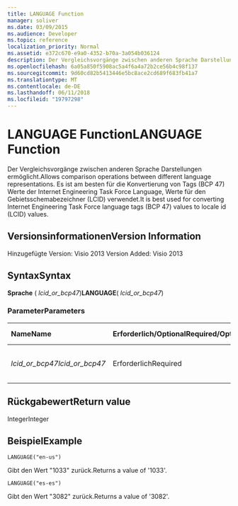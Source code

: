 ```yaml
---
title: LANGUAGE Function
manager: soliver
ms.date: 03/09/2015
ms.audience: Developer
ms.topic: reference
localization_priority: Normal
ms.assetid: e372c670-e9a0-4352-b70a-3a054b036124
description: Der Vergleichsvorgänge zwischen anderen Sprache Darstellungen ermöglicht. Es ist am besten für die Konvertierung von Tags (BCP 47) Werte der Internet Engineering Task Force Language, Werte für den Gebietsschemabezeichner (LCID) verwendet.
ms.openlocfilehash: 6a05a850f5908ac5a4f6a4a72b2ce56b4c98f137
ms.sourcegitcommit: 9d60cd82b5413446e5bc8ace2cd689f683fb41a7
ms.translationtype: MT
ms.contentlocale: de-DE
ms.lasthandoff: 06/11/2018
ms.locfileid: "19797298"
---
```

# <a name="language-function"></a><span data-ttu-id="f69d1-104">LANGUAGE Function</span><span class="sxs-lookup"><span data-stu-id="f69d1-104">LANGUAGE Function</span></span>

<span data-ttu-id="f69d1-105">Der Vergleichsvorgänge zwischen anderen Sprache Darstellungen ermöglicht.</span><span class="sxs-lookup"><span data-stu-id="f69d1-105">Allows comparison operations between different language representations.</span></span> <span data-ttu-id="f69d1-106">Es ist am besten für die Konvertierung von Tags (BCP 47) Werte der Internet Engineering Task Force Language, Werte für den Gebietsschemabezeichner (LCID) verwendet.</span><span class="sxs-lookup"><span data-stu-id="f69d1-106">It is best used for converting Internet Engineering Task Force language tags (BCP 47) values to locale id (LCID) values.</span></span>
  
## <a name="version-information"></a><span data-ttu-id="f69d1-107">Versionsinformationen</span><span class="sxs-lookup"><span data-stu-id="f69d1-107">Version Information</span></span>

<span data-ttu-id="f69d1-108">Hinzugefügte Version: Visio 2013
</span><span class="sxs-lookup"><span data-stu-id="f69d1-108">Version Added: Visio 2013</span></span> 
  
## <a name="syntax"></a><span data-ttu-id="f69d1-109">Syntax</span><span class="sxs-lookup"><span data-stu-id="f69d1-109">Syntax</span></span>

 <span data-ttu-id="f69d1-110">**Sprache** ( _lcid_or_bcp47_)</span><span class="sxs-lookup"><span data-stu-id="f69d1-110">**LANGUAGE**( _lcid_or_bcp47_)</span></span>
  
### <a name="parameters"></a><span data-ttu-id="f69d1-111">Parameter</span><span class="sxs-lookup"><span data-stu-id="f69d1-111">Parameters</span></span>

|<span data-ttu-id="f69d1-112">**Name**</span><span class="sxs-lookup"><span data-stu-id="f69d1-112">**Name**</span></span>|<span data-ttu-id="f69d1-113">**Erforderlich/Optional**</span><span class="sxs-lookup"><span data-stu-id="f69d1-113">**Required/Optional**</span></span>|<span data-ttu-id="f69d1-114">**Datentyp**</span><span class="sxs-lookup"><span data-stu-id="f69d1-114">**Data Type**</span></span>|<span data-ttu-id="f69d1-115">**Beschreibung**</span><span class="sxs-lookup"><span data-stu-id="f69d1-115">**Description**</span></span>|
|:-----|:-----|:-----|:-----|
| <span data-ttu-id="f69d1-116">_lcid_or_bcp47_</span><span class="sxs-lookup"><span data-stu-id="f69d1-116">_lcid_or_bcp47_</span></span> <br/> |<span data-ttu-id="f69d1-117">Erforderlich</span><span class="sxs-lookup"><span data-stu-id="f69d1-117">Required</span></span>  <br/> |<span data-ttu-id="f69d1-118">**String**</span><span class="sxs-lookup"><span data-stu-id="f69d1-118">**String**</span></span> <br/> |<span data-ttu-id="f69d1-119">Der LCID oder BCP 47 Wert für die Sprache.</span><span class="sxs-lookup"><span data-stu-id="f69d1-119">The LCID or BCP 47 value for the language.</span></span>  <br/> |
   
## <a name="return-value"></a><span data-ttu-id="f69d1-120">Rückgabewert</span><span class="sxs-lookup"><span data-stu-id="f69d1-120">Return value</span></span>

<span data-ttu-id="f69d1-121">Integer</span><span class="sxs-lookup"><span data-stu-id="f69d1-121">Integer</span></span>
  
## <a name="example"></a><span data-ttu-id="f69d1-122">Beispiel</span><span class="sxs-lookup"><span data-stu-id="f69d1-122">Example</span></span>

 `LANGUAGE("en-us")`
  
<span data-ttu-id="f69d1-123">Gibt den Wert "1033" zurück.</span><span class="sxs-lookup"><span data-stu-id="f69d1-123">Returns a value of '1033'.</span></span>
  
 `LANGUAGE("es-es")`
  
<span data-ttu-id="f69d1-124">Gibt den Wert "3082" zurück.</span><span class="sxs-lookup"><span data-stu-id="f69d1-124">Returns a value of '3082'.</span></span>
  

